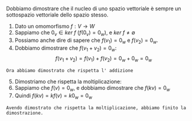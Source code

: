 Dobbiamo dimostrare che il nucleo di uno spazio vettoriale è sempre un sottospazio vettoriale dello spazio stesso.

1. Dato un omomorfismo $f:V\to W$
2. Sappiamo che $0_{v}\in ker \ f\ (f(0_{v})=0_{w})$, e $ker\ f\neq\emptyset$
3. Possiamo anche dire di sapere che $f(v_{1})=0_{w}$ e $f(v_{2})=0_{w}$.
4. Dobbiamo dimostrare che $f(v_{1}+v_{2})=0_{w}$:
$$f(v_{1}+v_{2})=f(v_{1})+f(v_{2})=0_{w}+0_{w}=0_{w}$$
```ad-important
Ora abbiamo dimostrato che rispetta l' addizione
```

5. Dimostriamo che rispetta la moltiplicazione:
6. Sappiamo che $f(v)=0_{w}$, e dobbiamo dimostrare che $f(kv)=0_{w}$
7. Quindi $f(kv)=kf(v)=k0_{w}=0_{w}$

```ad-success
Avendo dimostrato che rispetta la moltiplicazione, abbiamo finito la dimostrazione.
```